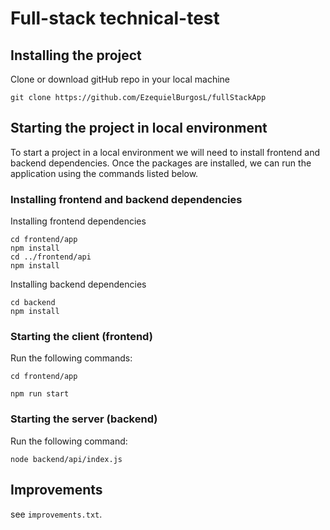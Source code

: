 # Full-stack technical-test

## Installing the project

Clone or download gitHub repo in your local machine

```
git clone https://github.com/EzequielBurgosL/fullStackApp
```

## Starting the project in local environment

To start a project in a local environment we will need to install frontend and backend dependencies. Once the packages are installed, we can run the application using the commands listed below.

### Installing frontend and backend dependencies

Installing frontend dependencies
```
cd frontend/app
npm install
cd ../frontend/api
npm install
```

Installing backend dependencies
```
cd backend
npm install
```

### Starting the client (frontend)

Run the following commands:

```
cd frontend/app

npm run start
```

### Starting the server (backend)

Run the following command:

```
node backend/api/index.js
```

## Improvements

see `improvements.txt`.